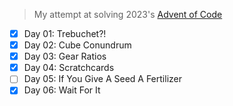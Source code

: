 > My attempt at solving 2023's [Advent of Code](https://adventofcode.com/2023/)

- [x] Day 01: Trebuchet?!
- [x] Day 02: Cube Conundrum
- [x] Day 03: Gear Ratios 
- [x] Day 04: Scratchcards
- [ ] Day 05: If You Give A Seed A Fertilizer
- [x] Day 06: Wait For It
